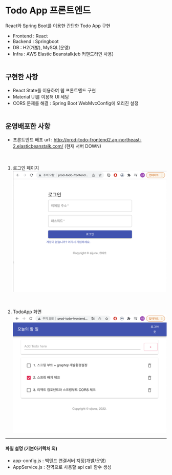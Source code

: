 # Todo App 프론트엔드

React와 Spring Boot를 이용한 간단한 Todo App 구현

- Frontend : React
- Backend : Springboot
- DB : H2(개발), MySQL(운영)
- Infra : AWS Elastic Beanstalk(eb 커맨드라인 사용)
  </br></br>

## 구현한 사항

- React State를 이용하여 웹 프론트엔드 구현
- Material UI를 이용해 UI 세팅
- CORS 문제를 해결 : Spring Boot WebMvcConfig에 오리진 설정
  </br></br>

## 운영배포한 사항

- 프론트엔드 배포 url : http://prod-todo-frontend2.ap-northeast-2.elasticbeanstalk.com/ (현재 서버 DOWN)</br></br></br>

1. 로그인 페이지
   ![파일명.확장자](./img/로그인페이지.png)</br></br></br>

2. TodoApp 화면
   ![로그인페이지](./img/메인페이지.png)

---

#### 파일 설명 (기본아키텍처 외)

- app-config.js : 백엔드 연결서버 지정(개발/운영)
- AppService.js : 전역으로 사용할 api call 함수 생성
